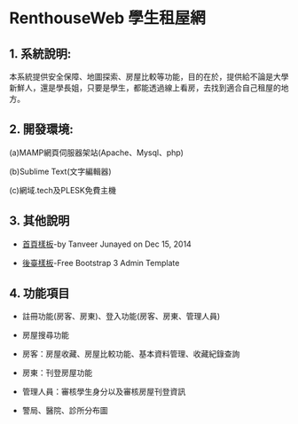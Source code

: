 # RenthouseWeb 學生租屋網

## 1. 系統說明:

本系統提供安全保障、地圖探索、房屋比較等功能，目的在於，提供給不論是大學新鮮人，還是學長姐，只要是學生，都能透過線上看房，去找到適合自己租屋的地方。

## 2. 開發環境:

(a)MAMP網頁伺服器架站(Apache、Mysql、php)

(b)Sublime Text(文字編輯器)

(c)網域.tech及PLESK免費主機

## 3. 其他說明

- [首頁樣板](
  https://dribbble.com/shots/1847266-Craigslist-Redesign?list=searches&tag=craigslist&offset=1)-by Tanveer Junayed  on Dec 15, 2014

- [後臺樣板](https://github.com/puikinsh/gentelella)-Free Bootstrap 3 Admin Template

## 4. 功能項目

- 註冊功能(房客、房東)、登入功能(房客、房東、管理人員)

- 房屋搜尋功能

- 房客：房屋收藏、房屋比較功能、基本資料管理、收藏紀錄查詢

- 房東：刊登房屋功能

- 管理人員：審核學生身分以及審核房屋刊登資訊

- 警局、醫院、診所分布圖
